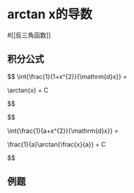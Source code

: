 # arctan x的导数
#[[反三角函数]]


## 积分公式

$$
\int{\frac{1}{1+x^{2}}{\mathrm{d}x}} =

\arctan{x} + C

$$

$$

\int{\frac{1}{a+x^{2}}{\mathrm{d}x}} = 

\frac{1}{a}\arctan{\frac{x}{a}} + C

$$

## 例题